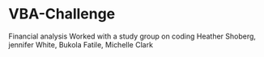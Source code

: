# VBA-Challenge
Financial analysis
Worked with a study group on coding Heather Shoberg, jennifer White, Bukola Fatile, Michelle Clark
